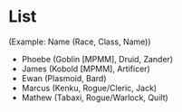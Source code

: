 # List
(Example: Name (Race, Class, Name))
- Phoebe (Goblin [MPMM], Druid, Zander)
- James (Kobold [MPMM], Artificer)
- Ewan (Plasmoid, Bard)
- Marcus (Kenku, Rogue/Cleric, Jack)
- Mathew (Tabaxi, Rogue/Warlock, Quilt)